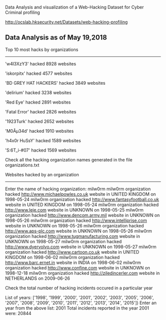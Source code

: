 Data Analysis and visualization of a Web-Hacking Dataset for Cyber Criminal profiling

http://ocslab.hksecurity.net/Datasets/web-hacking-profiling

Data Analysis as of May 19,2018
-------------------------------

Top 10 most hacks by organizations
**********************************
'w4l3XzY3' hacked 8928 websites

'iskorpitx' hacked 4577 websites

'BD GREY HAT HACKERS' hacked 3849 websites

'delirium' hacked 3238 websites

'Red Eye' hacked 2891 websites

'Fatal Error' hacked 2826 websites

'1923Turk' hacked 2652 websites

'M0Âµ34d' hacked 1910 websites

'h4x0r HuSsY' hacked 1589 websites

'S:6T_i-#07' hacked 1569 websites



Check all the hacking organization names generated in the file organizations.txt


Websites hacked by an organization
***********************************
Enter the name of hacking organization: milw0rm
milw0rm organization hacked http://www.michaelpowles.co.uk website in UNITED KINGDOM on 1998-05-24
milw0rm organization hacked http://www.fantasyfootball.co.uk website in UNITED KINGDOM on 1998-05-24
milw0rm organization hacked http://www.leje.com website in UNKNOWN on 1998-05-25
milw0rm organization hacked http://www.dencom.army.mil website in UNKNOWN on 1998-05-26
milw0rm organization hacked http://www.intelliprise.com website in UNKNOWN on 1998-05-26
milw0rm organization hacked http://www.aps-plc.com website in UNKNOWN on 1998-05-26
milw0rm organization hacked http://www.tugmanufacturing.com website in UNKNOWN on 1998-05-27
milw0rm organization hacked http://www.dyervolvo.com website in UNKNOWN on 1998-05-27
milw0rm organization hacked http://www.cartoon.co.uk website in UNITED KINGDOM on 1998-06-02
milw0rm organization hacked http://www.barc.ernet.in website in INDIA on 1998-06-02
milw0rm organization hacked http://www.confine.com website in UNKNOWN on 1998-12-18
milw0rm organization hacked http://ziledincerler.com website in NETHERLANDS on 2009-06-26


Check the total number of hacking incidents occured in a particular year


List of years: ['1998', '1999', '2000', '2001', '2002', '2003', '2005', '2006', '2007', '2008', '2009', '2010', '2011', '2012', '2013', '2014', '2015'])
Enter an year from the above list: 2001
Total incidents reported in the year 2001 were: 20844
